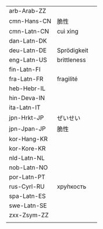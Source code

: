 | | | |
|-|-|-|
| arb-Arab-ZZ |  |  |
| cmn-Hans-CN | 脆性 |  |
| cmn-Latn-CN | cuì xìng |  |
| dan-Latn-DK |  |  |
| deu-Latn-DE | Sprödigkeit |  |
| eng-Latn-US | brittleness |  |
| fin-Latn-FI |  |  |
| fra-Latn-FR | fragilité |  |
| heb-Hebr-IL |  |  |
| hin-Deva-IN |  |  |
| ita-Latn-IT |  |  |
| jpn-Hrkt-JP | ぜいせい |  |
| jpn-Jpan-JP | 脆性 |  |
| kor-Hang-KR |  |  |
| kor-Kore-KR |  |  |
| nld-Latn-NL |  |  |
| nob-Latn-NO |  |  |
| por-Latn-PT |  |  |
| rus-Cyrl-RU | хру́пкость |  |
| spa-Latn-ES |  |  |
| swe-Latn-SE |  |  |
| zxx-Zsym-ZZ |  |  |
|  |  |  |